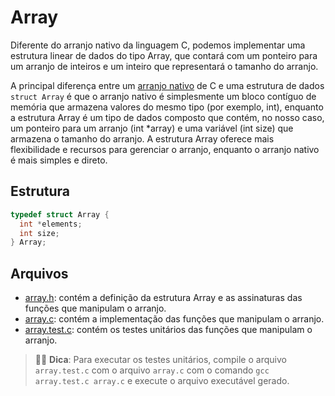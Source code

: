 # Array

Diferente do arranjo nativo da linguagem C, podemos implementar uma estrutura linear de dados do tipo Array, que contará com um ponteiro para um arranjo de inteiros e um inteiro que representará o tamanho do arranjo.

A principal diferença entre um [arranjo nativo](../../intro-concepts/array/) de C e uma estrutura de dados `struct Array` é que o arranjo nativo é simplesmente um bloco contíguo de memória que armazena valores do mesmo tipo (por exemplo, int), enquanto a estrutura Array é um tipo de dados composto que contém, no nosso caso, um ponteiro para um arranjo (int \*array) e uma variável (int size) que armazena o tamanho do arranjo. A estrutura Array oferece mais flexibilidade e recursos para gerenciar o arranjo, enquanto o arranjo nativo é mais simples e direto.

## Estrutura

```c
typedef struct Array {
  int *elements;
  int size;
} Array;
```

## Arquivos

- [array.h](array.h): contém a definição da estrutura Array e as assinaturas das funções que manipulam o arranjo.
- [array.c](array.c): contém a implementação das funções que manipulam o arranjo.
- [array.test.c](array.test.c): contém os testes unitários das funções que manipulam o arranjo.

> 👷‍♂️ **Dica**: Para executar os testes unitários, compile o arquivo `array.test.c` com o arquivo `array.c` com o comando `gcc array.test.c array.c` e execute o arquivo executável gerado.
